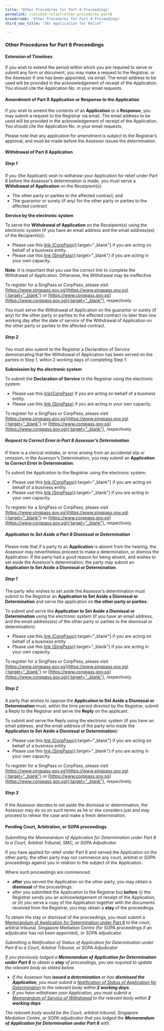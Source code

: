 ```yaml
---
title: 'Other Procedures for Part 8 Proceedings'
permalink: /covid19-relief/other-procedures-part8
breadcrumb: 'Other Procedures for Part 8 Proceedings'
third_nav_title: '5A) Application for Relief'

---
```



### Other Procedures for Part 8 Proceedings ###

#### Extension of Timelines ####

If you wish to extend the period within which you are required to serve or submit any form or document, you may make a request to the Registrar, or the Assessor if one has been appointed, via email. The email address to be used will be provided in the acknowledgement of receipt of the Application. You should cite the Application No. in your email requests.

#### Amendment of Part 8 Application or Response to the Application ####

If you wish to amend the contents of an **Application** or a **Response**, you may submit a request to the Registrar via email. The email address to be used will be provided in the acknowledgement of receipt of the Application. You should cite the Application No. in your email requests.

Please note that any application for amendment is subject to the Registrar’s approval, and must be made before the Assessor issues the determination. 

#### Withdrawal of Part 8 Application ####

##### Step 1 #####

If you (the Applicant) wish to withdraw your Application for relief under Part 8 before the Assessor’s determination is made, you must serve a **Withdrawal of Application** on the Receipient(s):

* The other party or parties to the affected contract; and
* The guarantor or surety (if any) for the other party or parties to the affected contract 

**Service by the electronic system**

To serve the **Withdrawal of Application** on the Receipient(s) using the electronic system (if you have an email address and the email address(es) of the Recipient(s)):

* Please use this [link (CorpPass)](https://go.gov.sg/form-c-part-8-cp){:target="_blank"} if you are acting on behalf of a business entity. 
* Please use this [link (SingPass)](https://go.gov.sg/form-c-part-8-sp){:target="_blank"}  if you are acting in your own capacity. 

**Note**: It is important that you use the correct link to complete the Withdrawal of Application. Otherwise, the Withdrawal may be ineffective.

To register for a SingPass or CorpPass, please visit [https://www.singpass.gov.sg](https://www.singpass.gov.sg){:target="_blank"} or [https://www.corppass.gov.sg](https://www.corppass.gov.sg){:target="_blank"}, respectively.

You must serve the Withdrawal of Application on the guarantor or surety (if any) for the other party or parties to the affected contract no later than one working day after the date of service of the Withdrawal of Application on the other party or parties to the affected contract. 

##### Step 2 #####

You must also submit to the Registrar a Declaration of Service demonstrating that the Withdrawal of Application has been served on the parties in Step 1, within 2 working days of completing Step 1:

**Submission by the electronic system**

To submit the **Declaration of Service** to the Registrar using the electronic system:

* Please use this [link(CorpPass)](https://go.gov.sg/form-d-part-8-cp) if you are acting on behalf of a business entity. 
* Please use this [link (SingPass)](https://go.gov.sg/form-d-part-8-sp)  if you are acting in your own capacity. 

To register for a SingPass or CorpPass, please visit [https://www.singpass.gov.sg](https://www.singpass.gov.sg){:target="_blank"} or [https://www.corppass.gov.sg](https://www.corppass.gov.sg){:target="_blank"}, respectively.

##### <a name="correcterror">Request to Correct Error in Part 8 Assessor’s Determination</a> #####
If there is a clerical mistake, or error arising from an accidental slip or omission, in the Assessor’s Determination, you may submit an **Application to Correct Error in Determination**.

To submit the Application to the Registrar using the electronic system:
* Please use this [link (CorpPass)](https://go.gov.sg/form-i-part-8-cp){:target="_blank"} if you are acting on behalf of a business entity. 
* Please use this [link (SingPass)](https://go.gov.sg/form-i-part-8-sp){:target="_blank"} if you are acting in your own capacity. 

To register for a SingPass or CorpPass, please visit [https://www.singpass.gov.sg](https://www.singpass.gov.sg){:target="_blank"} or [https://www.corppass.gov.sg](https://www.corppass.gov.sg){:target="_blank"}, respectively.

##### <a name="setaside">Application to Set Aside a Part 8 Dismissal or Determination</a> #####
Please note that if a party to an **Application** is absent from the hearing, the Assessor may nevertheless proceed to make a determination, or dismiss the Application. If the party had a good reason for being absent, and wishes to set aside the Assessor’s determination, the party may submit an **Application to Set Aside a Dismissal or Determination**.

##### Step 1 #####

The party who wishes to set aside the Assessor’s determination must submit to the Registrar an **Application to Set Aside a Dismissal or Determination** and serve the application on **the other party or parties**.

To submit and serve the **Application to Set Aside a Dismissal or Determination** using the electronic system (if you have an email address, and the email address(es) of the other party or parties to the dismissal or determination):

* Please use this [link (CorpPass)](https://go.gov.sg/form-g-part-8-cp){:target="_blank"} if you are acting on behalf of a business entity. 
* Please use this [link (SingPass)](https://go.gov.sg/form-g-part-8-sp){:target="_blank"} if you are acting in your own capacity. 

To register for a SingPass or CorpPass, please visit [https://www.singpass.gov.sg](https://www.singpass.gov.sg){:target="_blank"} or [https://www.corppass.gov.sg](https://www.corppass.gov.sg){:target="_blank"}, respectively.

##### Step 2 #####

A party that wishes to oppose the **Application to Set Aside a Dismissal or Determination** must, within the time period directed by the Registrar, submit a Reply to the Registrar and serve the **Reply** on the applicant.

To submit and serve the Reply using the electronic system (if you have an email address, and the email address of the party who made the **Application to Set Aside a Dismissal or Determination**):

* Please use this [link (CorpPass)](https://go.gov.sg/form-h-part-8-cp){:target="_blank"} if you are acting on behalf of a business entity. 
* Please use this [link (SingPass)](https://go.gov.sg/form-h-part-8-sp){:target="_blank"} if you are acting in your own capacity. 

To register for a SingPass or CorpPass, please visit [https://www.singpass.gov.sg](https://www.singpass.gov.sg){:target="_blank"} or [https://www.corppass.gov.sg](https://www.corppass.gov.sg){:target="_blank"}, respectively.

##### Step 3 #####

If the Assessor decides to set aside the dismissal or determination, the Assessor may do so on such terms as he or she considers just and may proceed to rehear the case and make a fresh determination.

#### Pending Court, Arbitration, or SOPA proceedings ####

<i>Submitting the Memorandum of Application for Determination under Part 8 to a Court, Arbitral Tribunal, SMC, or SOPA Adjudicator</i>

If you have applied for relief under Part 8 and served the Application on the other party, the other party may not commence any court, arbitral or SOPA proceedings against you in relation to the subject of the Application. 

Where such proceedings are commenced: 
* **after** you served the Application on the other party, you may obtain a **dismissal** of the proceedings. 
* after you submitted the Application to the Registrar but **before** (i) the Registrar sends you an acknowledgement of receipt of the Application, or (ii) you serve a copy of the Application together with the documents received from the Registrar, you may obtain a **stay** of the proceedings. 

To obtain the stay or dismissal of the proceedings, you must submit a [Memorandum of Application for Determination under Part 8](/files/covid19-forms/form-b.docx) to the court, arbitral tribunal, Singapore Mediation Centre (for SOPA proceedings if an adjudicator has not been appointed), or SOPA adjudicator. 

<i>Submitting a Notification of Status of Application for Determination under Part 8 to a Court, Arbitral Tribunal, or SOPA Adjudicator<i>

If you previously lodged a **Memorandum of Application for Determination under Part 8** to obtain a **stay** of proceedings, you are required to update the relevant body as stated below.  

* If the Assessor has **issued a determination** or has **dismissed the Application**, you must submit a [Notification of Status of Application for Determination](/files/covid19-forms/form-j.docx)   to the relevant body within **2 working days**. 
* If you have withdrawn your Application, you must submit a [Memorandum of Service of Withdrawal](/files/covid19-forms/form-e.docx) to the relevant body within **2 working days**

The relevant body would be the Court, arbitral tribunal, Singapore Mediation Centre, or SOPA adjudicator that you lodged the **Memorandum of Application for Determination under Part 8** with. 
